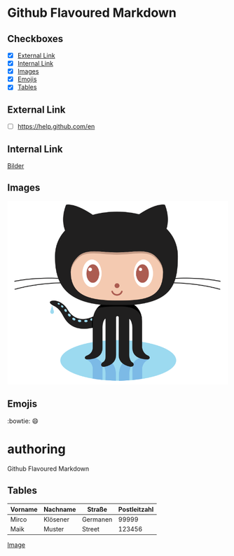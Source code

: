 # Github Flavoured Markdown

## Checkboxes
- [x] [External Link](#External-Link)
- [X] [Internal Link](#Internal-Link)
- [X] [Images](#Images)
- [X] [Emojis](#Emojis)
- [X] [Tables](#Tables)
## External Link
- [ ] https://help.github.com/en

## Internal Link

[Bilder](images)
## Images

![Pinguin](/images/logo.png) 
## Emojis

:bowtie:
:smile:


# authoring
Github Flavoured Markdown

## Tables

|Vorname|Nachname|Straße|Postleitzahl|
|---    |---     |---   |---         |
|Mirco| Klösener|Germanen|99999|
|Maik|Muster|Street|123456|
<!-- Checkbox mit section jump -->
[Image](#Images) 


